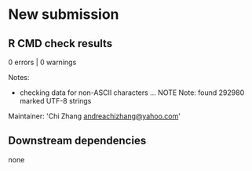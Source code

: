 # New submission

## R CMD check results

0 errors | 0 warnings

Notes: 

* checking data for non-ASCII characters ... NOTE
  Note: found 292980 marked UTF-8 strings
  
Maintainer: 'Chi Zhang <andreachizhang@yahoo.com>'

## Downstream dependencies

none
